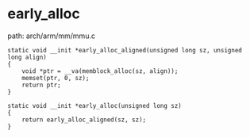 early_alloc
========================================

path: arch/arm/mm/mmu.c
```
static void __init *early_alloc_aligned(unsigned long sz, unsigned long align)
{
    void *ptr = __va(memblock_alloc(sz, align));
    memset(ptr, 0, sz);
    return ptr;
}

static void __init *early_alloc(unsigned long sz)
{
    return early_alloc_aligned(sz, sz);
}
```
